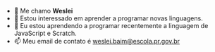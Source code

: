 
- 👋 Me chamo **Weslei**
- 👀 Estou interessado em aprender a programar novas linguagens.
- 🌱 Eu estou aprendendo a programar recentemente a linguagem de JavaScript e Scratch.
- 📫 Meu email de contato é weslei.baim@escola.pr.gov.br
